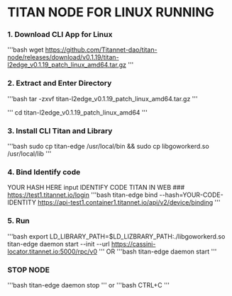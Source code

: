 # TITAN NODE FOR LINUX RUNNING

### 1. Download CLI App for Linux
'''bash
wget https://github.com/Titannet-dao/titan-node/releases/download/v0.1.19/titan-l2edge_v0.1.19_patch_linux_amd64.tar.gz
'''

### 2. Extract and Enter Directory
'''bash
tar -zxvf titan-l2edge_v0.1.19_patch_linux_amd64.tar.gz
'''

'''
cd titan-l2edge_v0.1.19_patch_linux_amd64
'''

### 3. Install CLI Titan and Library
'''bash
sudo cp titan-edge /usr/local/bin && sudo cp libgoworkerd.so /usr/local/lib
'''

### 4. Bind Identify code
YOUR HASH HERE input IDENTIFY CODE TITAN IN WEB ### https://test1.titannet.io/login
'''bash
titan-edge bind --hash=YOUR-CODE-IDENTITY https://api-test1.container1.titannet.io/api/v2/device/binding
'''

### 5. Run
'''bash
export LD_LIBRARY_PATH=$LD_LIZBRARY_PATH:./libgoworkerd.so
titan-edge daemon start --init --url https://cassini-locator.titannet.io:5000/rpc/v0
'''
OR
'''bash
titan-edge daemon start
'''

### STOP NODE
'''bash
titan-edge daemon stop
'''
or
'''bash
CTRL+C
'''
